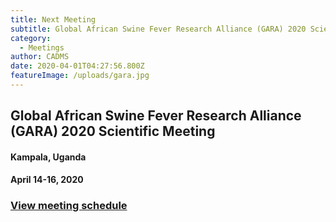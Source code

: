 ```yaml
---
title: Next Meeting
subtitle: Global African Swine Fever Research Alliance (GARA) 2020 Scientific Meeting
category:
  - Meetings
author: CADMS
date: 2020-04-01T04:27:56.800Z
featureImage: /uploads/gara.jpg
---
```

## Global African Swine Fever Research Alliance (GARA) 2020 Scientific Meeting
#### Kampala, Uganda
#### April 14-16, 2020
 
### [View meeting schedule](/meetings)
